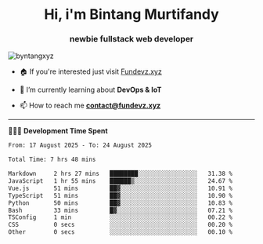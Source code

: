 <h1 align="center">Hi, i'm Bintang Murtifandy</h1>
<h3 align="center">newbie fullstack web developer</h3>

<p align="left"> <img src="https://komarev.com/ghpvc/?username=byntangxyz&label=Profile%20views&color=0e75b6&style=flat" alt="byntangxyz" /> </p>

- 🏠 If you're interested just visit [Fundevz.xyz](https://fundevz.xyz)

- 🌱 I’m currently learning about **DevOps & IoT**

- 📫 How to reach me **[contact@fundevz.xyz](mailto:contact@fundevz.xyz)**

<hr />

👩🏿‍💻 **Development Time Spent**

<p><!--START_SECTION:waka-->

```txt
From: 17 August 2025 - To: 24 August 2025

Total Time: 7 hrs 48 mins

Markdown     2 hrs 27 mins   ████████░░░░░░░░░░░░░░░░░   31.38 %
JavaScript   1 hr 55 mins    ██████▒░░░░░░░░░░░░░░░░░░   24.67 %
Vue.js       51 mins         ██▓░░░░░░░░░░░░░░░░░░░░░░   10.91 %
TypeScript   51 mins         ██▓░░░░░░░░░░░░░░░░░░░░░░   10.90 %
Python       50 mins         ██▓░░░░░░░░░░░░░░░░░░░░░░   10.83 %
Bash         33 mins         █▓░░░░░░░░░░░░░░░░░░░░░░░   07.21 %
TSConfig     1 min           ░░░░░░░░░░░░░░░░░░░░░░░░░   00.22 %
CSS          0 secs          ░░░░░░░░░░░░░░░░░░░░░░░░░   00.20 %
Other        0 secs          ░░░░░░░░░░░░░░░░░░░░░░░░░   00.10 %
```

<!--END_SECTION:waka--></p>

